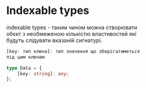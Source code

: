 # Indexable types

indexable types - таким чином можна створювати  
обєкт з необмеженою кількістю властивостей які  
будуть слідувати вказаній сигнатурі.  

```typescript
[key: тип ключа]: тип значення що зберігатиметься  
під цим ключем

type Data = {
	[key: string]: any;
};
```
